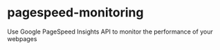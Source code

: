 # pagespeed-monitoring
Use Google PageSpeed Insights API to monitor the performance of your webpages
